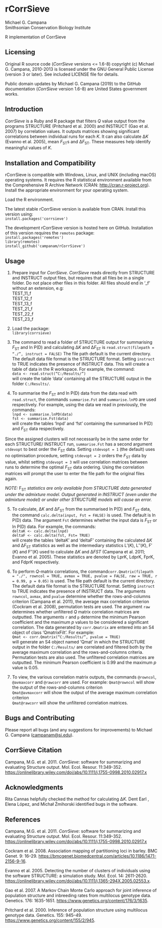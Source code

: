 # rCorrSieve  
Michael G. Campana  
Smithsonian Conservation Biology Institute  

R implementation of CorrSieve  

## Licensing  
Original R source code (*CorrSieve* versions <= 1.6-8) copyright (c) Michael G. Campana, 2010-2013 is licensed under the GNU General Public License (version 3 or later). See included LICENSE file for details.  

Public domain updates by Michael G. Campana (2019) to the GitHub documentation (*CorrSieve* version 1.6-8) are United States government works.  

## Introduction
*CorrSieve* is a Ruby and R package that filters *Q* value output from the programs STRUCTURE (Pritchard et al. 2000) and INSTRUCT (Gao et al. 2007) by correlation values. It outputs matrices showing significant correlations between individual runs for each *K*. It can also calculate Δ*K* (Evanno et al. 2005), mean *F*<sub>ST</sub>s and Δ*F*<sub>ST</sub>. These measures help identify meaningful values of *K*.  

## Installation and Compatibility  
rCorrSieve is compatible with Windows, Linux, and UNIX (including macOS) operating systems. It requires the R statistical environment available from the Comprehensive R Archive Network (CRAN: http://cran.r-project.org). Install the appropriate environment for your operating system.  

Load the R environment.  

The latest stable rCorrSieve version is available from CRAN. Install this version using:  
`install.packages('corrsieve')`  

The development rCorrSieve version is hosted here on GitHub. Installation of this version requires the `remotes` package:  
`install.packages('remotes')`  
`library(remotes)`  
`install_github('campanam/rCorrSieve')`  

## Usage  
1. Prepare input for *CorrSieve*. *CorrSieve* reads directly from STRUCTURE and INSTRUCT output files, but requires that all files be in a single folder. Do not place other files in this folder. All files should end in ‘_f’ without an extension, e.g:  
TEST_11_f  
TEST_12_f  
TEST_13_f  
TEST_21_f  
TEST_22_f  
TEST_23_f  

2. Load the package:  
`library(corrsieve)`  

3. The command to read a folder of STRUCTURE output for summarising *F*<sub>ST</sub> and ln P(D) and calculating Δ*K* and Δ*F*<sub>ST</sub> is `read.struct(filepath = “./”, instruct = FALSE)` The file path default is the current directory. The default data file format is the STRUCTURE format. Setting `instruct` to TRUE indicates the presence of INSTRUCT data. This will create a table of data in the R workspace. For example, the command:  
`data <- read.struct(“C:/Results/”)`  
will create the table ‘data’ containing all the STRUCTURE output in the folder `C:/Results/`.  

4. To summarise the *F*<sub>ST</sub> and ln P(D) data from the data read with `read.struct`, the commands `summarise.Fst` and `summarise.lnPD` are used respectively. For example, using the data we read in previously, the commands:  
`lnpd <- summarise.lnPD(data)`  
`fst <- summarise.Fst(data)`  
will create the tables ‘lnpd’ and ‘fst’ containing the summarised ln P(D) and *F*<sub>ST</sub> data respectively.  

Since the assigned clusters will not necessarily be in the same order for each STRUCTURE/ INSTRUCT run, `summarise.Fst` has a second argument `stdevopt` to best order the *F*<sub>ST</sub> data. Setting `stdevopt = 1` (the default) uses no optimisation procedure, setting `stdevopt = 2` orders the *F*<sub>ST</sub> data by value, whilst setting `stdevopt = 3` will use correlation matrices between runs to determine the optimal *F*<sub>ST</sub> data ordering. Using the correlation matrices will prompt the user to enter the file path for the original files again.  

*NOTE:* F<sub>ST</sub> *statistics are only available from STRUCTURE data generated under the admixture model. Output generated in INSTRUCT (even under the admixture model) or under other STRUCTURE models will cause an error.*  

5. To calculate, Δ*K* and Δ*F*<sub>ST</sub> from the summarised ln P(D) and *F*<sub>ST</sub> data, the command `calc.delta(input, Fst = FALSE)` is used. The default is ln P(D) data. The argument `Fst` determines whether the input data is *F*<sub>ST</sub> or ln P(D) data. For example, the commands:  
`deltaK <- calc.delta(lnpd)`  
`deltaF <- calc.delta(fst, Fst= TRUE)`  
will create the tables ‘deltaK’ and ‘deltaF’ containing the calculated Δ*K* and Δ*F*<sub>ST</sub> statistics as well as the intermediary statistics L′(*K*), L′′(*K*), F′(*K*) and F′′(*K*) used to calculate Δ*K* and Δ*FST* (Campana et al. 2011; Evanno et al. 2005). These statistics are denoted by LprK, LdprK, FprK, and FdprK respectively.  

6. To perform *Q*-matrix correlations, the command`corr.Qmatrix(filepath = "./", rowncol = TRUE, avmax = TRUE, pvalue = FALSE, raw = TRUE, r = 0.99, p = 0.05)` is used. The file path default is the current directory. The default data file format is the STRUCTURE format. Setting `instruct` to TRUE indicates the presence of INSTRUCT data. The arguments `rowncol`, `avmax`, and `pvalue` determine whether the rows-and-columns criterion (Campana et al. 2011), the average max correlation criterion (Cockram et al. 2008), permutation tests are used. The argument `raw` determines whether unfiltered *Q* matrix correlation matrices are outputted. The arguments `r` and `p` determine the minimum Pearson coefficient and the maximum *p* values to be considered a significant correlation. The data generated by `corr.Qmatrix` are entered into an S4 object of class ‘QmatrixFilt’. For example:  
`Qmat <- corr.Qmatrix(“C:/Results/”, pvalue = TRUE)`  
will generate an S4 object named ‘Qmat’ in which the STRUCTURE output in the folder `C:/Results/` are correlated and filtered both by the average maximum correlation and the rows-and-columns criteria. Permutation tests are also used. The unfiltered correlation matrices are outputted. The minimum Pearson coefficient is 0.99 and the maximum *p* value is 0.05.

7. To view, the various correlation matrix outputs, the commands `@rowncol`, `@avmaxcorr` and `@rawcorr` are used. For example:
`Qmat@rowncol` will show the output of the rows-and-columns criterion  
`Qmat@avmaxcorr` will show the output of the average maximum correlation criterion  
`Qmat@rawcorr` will show the unfiltered correlation matrices.  

## Bugs and Contributing
Please report all bugs (and any suggestions for improvements) to Michael G. Campana (campanam@si.edu).  

## CorrSieve Citation  
Campana, M.G. et al. 2011. *CorrSieve*: software for summarizing and evaluating Structure output. Mol. Ecol. Resour. 11:349-352. https://onlinelibrary.wiley.com/doi/abs/10.1111/j.1755-0998.2010.02917.x  

## Acknowledgments
Rita Cannas helpfully checked the method for calculating Δ*K*. Dent Earl , Elena López, and Michał Żmihorski identified bugs in the software.  

## References
Campana, M.G. et al. 2011. *CorrSieve*: software for summarizing and evaluating Structure output. Mol. Ecol. Resour. 11:349-352. https://onlinelibrary.wiley.com/doi/abs/10.1111/j.1755-0998.2010.02917.x  

Cockram et al. 2008. Association mapping of partitioning loci in barley. BMC Genet. 9: 16–29. https://bmcgenet.biomedcentral.com/articles/10.1186/1471-2156-9-16.  

Evanno et al. 2005. Detecting the number of clusters of individuals using the software STRUCTURE: a simulation study. Mol. Ecol. 14: 2611-2620. https://onlinelibrary.wiley.com/doi/abs/10.1111/j.1365-294X.2005.02553.x.  

Gao et al. 2007. A Markov Chain Monte Carlo approach for joint inference of population structure and inbreeding rates from multilocus genotype data. Genetics. 176: 1635-1651. https://www.genetics.org/content/176/3/1635.  

Pritchard et al. 2000. Inference of population structure using multilocus genotype data. Genetics. 155: 945–49. https://www.genetics.org/content/155/2/945.  

